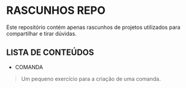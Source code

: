# **RASCUNHOS REPO**

Este repositório contém apenas rascunhos de projetos utilizados para compartilhar e tirar dúvidas.

## **LISTA DE CONTEÚDOS**

- COMANDA
> Um pequeno exercício para a criação de uma comanda.
